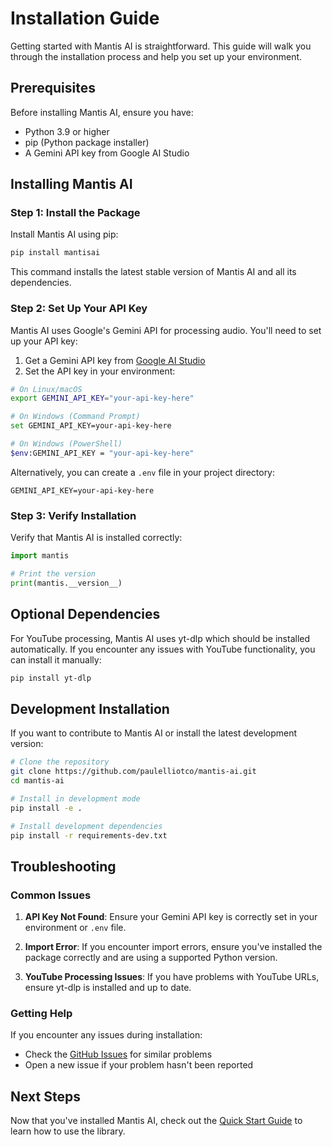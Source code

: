 # Installation Guide

Getting started with Mantis AI is straightforward. This guide will walk you through the installation process and help you set up your environment.

## Prerequisites

Before installing Mantis AI, ensure you have:

- Python 3.9 or higher
- pip (Python package installer)
- A Gemini API key from Google AI Studio

## Installing Mantis AI

### Step 1: Install the Package

Install Mantis AI using pip:

```bash
pip install mantisai
```

This command installs the latest stable version of Mantis AI and all its dependencies.

### Step 2: Set Up Your API Key

Mantis AI uses Google's Gemini API for processing audio. You'll need to set up your API key:

1. Get a Gemini API key from [Google AI Studio](https://ai.google.dev/)
2. Set the API key in your environment:

```bash
# On Linux/macOS
export GEMINI_API_KEY="your-api-key-here"

# On Windows (Command Prompt)
set GEMINI_API_KEY=your-api-key-here

# On Windows (PowerShell)
$env:GEMINI_API_KEY = "your-api-key-here"
```

Alternatively, you can create a `.env` file in your project directory:

```
GEMINI_API_KEY=your-api-key-here
```

### Step 3: Verify Installation

Verify that Mantis AI is installed correctly:

```python
import mantis

# Print the version
print(mantis.__version__)
```

## Optional Dependencies

For YouTube processing, Mantis AI uses yt-dlp which should be installed automatically. If you encounter any issues with YouTube functionality, you can install it manually:

```bash
pip install yt-dlp
```

## Development Installation

If you want to contribute to Mantis AI or install the latest development version:

```bash
# Clone the repository
git clone https://github.com/paulelliotco/mantis-ai.git
cd mantis-ai

# Install in development mode
pip install -e .

# Install development dependencies
pip install -r requirements-dev.txt
```

## Troubleshooting

### Common Issues

1. **API Key Not Found**: Ensure your Gemini API key is correctly set in your environment or `.env` file.

2. **Import Error**: If you encounter import errors, ensure you've installed the package correctly and are using a supported Python version.

3. **YouTube Processing Issues**: If you have problems with YouTube URLs, ensure yt-dlp is installed and up to date.

### Getting Help

If you encounter any issues during installation:

- Check the [GitHub Issues](https://github.com/paulelliotco/mantis-ai/issues) for similar problems
- Open a new issue if your problem hasn't been reported

## Next Steps

Now that you've installed Mantis AI, check out the [Quick Start Guide](quickstart.md) to learn how to use the library. 